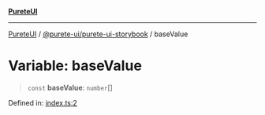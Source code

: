 [**PureteUI**](../../../README.md)

***

[PureteUI](../../../packages.md) / [@purete-ui/purete-ui-storybook](../README.md) / baseValue

# Variable: baseValue

> `const` **baseValue**: `number`[]

Defined in: [index.ts:2](https://github.com/zerok-cell/PureteUI/blob/main/libs/purete-ui-storybook/src/index.ts#L2)
